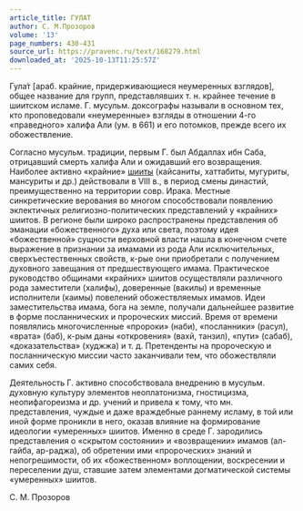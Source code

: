 ```yaml
---
article_title: ГУЛАТ
author: С. М.Прозоров
volume: '13'
page_numbers: 430-431
source_url: https://pravenc.ru/text/168279.html
downloaded_at: '2025-10-13T11:25:57Z'
---
```


Гула́т [араб. крайние, придерживающиеся неумеренных взглядов], общее название для групп, представлявших т. н. крайнее течение в шиитском исламе. Г. мусульм. доксографы называли в основном тех, кто проповедовали «неумеренные» взгляды в отношении 4-го «праведного» халифа Али (ум. в 661) и его потомков, прежде всего их обожествление.

Согласно мусульм. традиции, первым Г. был Абдаллах ибн Саба, отрицавший смерть халифа Али и ожидавший его возвращения. Наиболее активно «крайние» [шииты](https://pravenc.ru/text/шииты.html) (кайсаниты, хаттабиты, мугуриты, мансуриты и др.) действовали в VIII в., в период смены династий, преимущественно на территории совр. Ирака. Местные синкретические верования во многом способствовали появлению эклектичных религиозно-политических представлений у «крайних» шиитов. В регионе были широко распространены представления об эманации «божественного» духа или света, поэтому идея «божественной» сущности верховной власти нашла в конечном счете выражение в признании за имамами из рода Али исключительных, сверхъестественных свойств, к-рые они приобретали с получением духовного завещания от предшествующего имама. Практическое руководство общинами «крайних» шиитов осуществляли различного рода заместители (халифы), доверенные (вакилы) и временные исполнители (каимы) повелений обожествляемых имамов. Идеи заместительства имама, бога на земле, получали дальнейшее развитие в форме посланнических и пророческих миссий. Время от времени появлялись многочисленные «пророки» (наби), «посланники» (расул), «врата» (баб), к-рым даны «откровения» (вахй, танзил), «пути» (сабаб), «доказательства» (худжжа) и т. д. Претенденты на пророческую и посланническую миссии часто заканчивали тем, что обожествляли самих себя.

Деятельность Г. активно способствовала внедрению в мусульм. духовную культуру элементов неоплатонизма, гностицизма, неопифагореизма и др. учений и привела к тому, что мн. представления, чуждые и даже враждебные раннему исламу, в той или иной форме проникли в него, оказав влияние на формирование идеологии «умеренных» шиитов. Именно в среде Г. зародились представления о «скрытом состоянии» и «возвращении» имамов (ал-гайба, ар-раджа), об обретении ими «пророческих» знаний и непогрешимости, об их «божественном» воплощении, воскресении и переселении душ, ставшие затем элементами догматической системы «умеренных» шиитов.

С. М.  Прозоров
